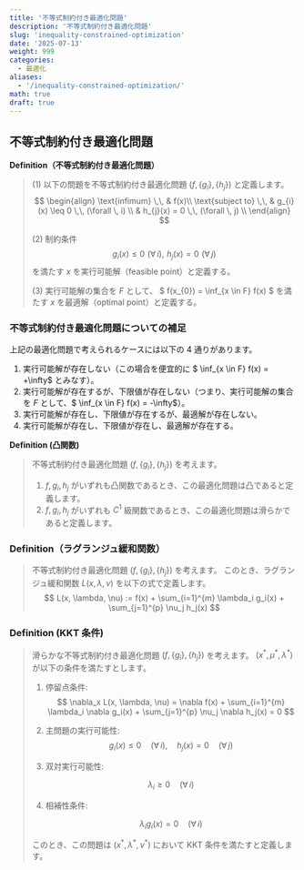 ```yaml
---
title: '不等式制約付き最適化問題'
description: '不等式制約付き最適化問題'
slug: 'inequality-constrained-optimization'
date: '2025-07-13'
weight: 999
categories:
  - 最適化
aliases:
  - '/inequality-constrained-optimization/'
math: true
draft: true
---
```



## 不等式制約付き最適化問題

**Definition（不等式制約付き最適化問題）**
> (1) 以下の問題を不等式制約付き最適化問題 $\left( f, \{g_{i}\}, \{h_{j}\} \right)$ と定義します。
> $$
  \begin{align}
  \text{infimum} \,\, & f(x)\\
  \text{subject to} \,\,
  & g_{i}(x) \leq 0 \,\, (\forall \, i) \\
  & h_{j}(x) = 0 \,\, (\forall \, j) \\
  \end{align}
  $$
> 
> (2) 制約条件
> $$
  g_{i}(x) \leq 0 \,\, (\forall \, i), \,\,  h_{j}(x) = 0 \,\, (\forall \, j)
  $$
> を満たす $x$ を実行可能解（feasible point）と定義する。
> 
> (3) 実行可能解の集合を $F$ として、
> $ f(x_{0}) = \inf_{x \in F} f(x) $
> を満たす $x$ を最適解（optimal point）と定義する。

### 不等式制約付き最適化問題についての補足
上記の最適化問題で考えられるケースには以下の 4 通りがあります。
1. 実行可能解が存在しない（この場合を便宜的に $ \inf_{x \in F} f(x) = +\infty$ とみなす）。
1. 実行可能解が存在するが、下限値が存在しない（つまり、実行可能解の集合を $F$ として、$ \inf_{x \in F} f(x) = -\infty$）。
1. 実行可能解が存在し、下限値が存在するが、最適解が存在しない。
1. 実行可能解が存在し、下限値が存在し、最適解が存在する。

**Definition (凸関数)**
> 不等式制約付き最適化問題 $\left( f, \{g_{i}\}, \{h_{j}\} \right)$ を考えます。  
> 1. $f, g_{i}, h_{j}$ がいずれも凸関数であるとき、この最適化問題は凸であると定義します。  
> 1. $f, g_{i}, h_{j}$ がいずれも $C^{1}$ 級関数であるとき、この最適化問題は滑らかであると定義します。


### Definition（ラグランジュ緩和関数）
> 不等式制約付き最適化問題 $\left( f, \{g_{i}\}, \{h_{j}\} \right)$ を考えます。
> このとき、ラグランジュ緩和関数 $L(x, \lambda, \nu)$ を以下の式で定義します。
> $$
> L(x, \lambda, \nu) := f(x) + \sum_{i=1}^{m} \lambda_i g_i(x) + \sum_{j=1}^{p} \nu_j h_j(x)
> $$

### Definition (KKT 条件)
> 滑らかな不等式制約付き最適化問題 $\left( f, \{g_{i}\}, \{h_{j}\} \right)$ を考えます。
> $(x^*, \mu^*, \lambda^*)$ が以下の条件を満たすとします。
> 1. 停留点条件:
>    $$
>    \nabla_x L(x, \lambda, \nu) = \nabla f(x) + \sum_{i=1}^{m} \lambda_i \nabla g_i(x) + \sum_{j=1}^{p} \nu_j \nabla h_j(x) = 0
>    $$
> 1. 主問題の実行可能性:
>    $$
>    g_i(x) \leq 0 \quad (\forall \, i), \quad h_j(x) = 0 \quad (\forall \, j)
>    $$
> 
> 1. 双対実行可能性:
> 
>    $$
>    \lambda_i \geq 0 \quad (\forall \, i)
>    $$
> 
> 1. 相補性条件:
> 
>    $$
>    \lambda_i g_i(x) = 0 \quad (\forall \, i)
>    $$
> 
> このとき、この問題は $(x^*, \lambda^*, \nu^*)$ において KKT 条件を満たすと定義します。

